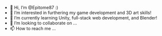- 👋 Hi, I’m @Epitome87 :)
- 👀 I’m interested in furthering my game development and 3D art skills!
- 🌱 I’m currently learning Unity, full-stack web development, and Blender!
- 💞️ I’m looking to collaborate on ...
- 📫 How to reach me ...

<!---
Epitome87/Epitome87 is a ✨ special ✨ repository because its `README.md` (this file) appears on your GitHub profile.
You can click the Preview link to take a look at your changes.
--->
